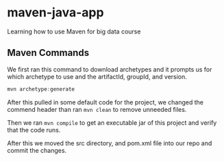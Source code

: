 # maven-java-app
Learning how to use Maven for big data course

## Maven Commands
We first ran this command to download archetypes and it prompts us for which archetype to use and the artifactId, groupId, and version.
~~~Powershell
mvn archetype:generate
~~~
After this pulled in some default code for the project, we changed the commend header than ran `mvn clean` to remove unneeded files.

Then we ran `mvn compile` to get an executable jar of this project and verify that the code runs.

After this we moved the src directory, and pom.xml file into our repo and commit the changes.
